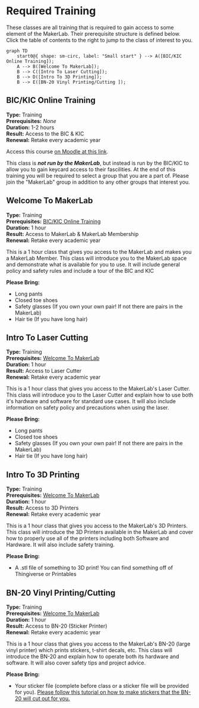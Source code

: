 # Required Training
These classes are all training that is required to gain access to some element of the MakerLab. Their prerequisite structure is defined below. Click the table of contents to the right to jump to the class of interest to you.

``` mermaid
graph TD
    start0@{ shape: sm-circ, label: "Small start" } --> A([BIC/KIC Online Training]);
    A --> B([Welcome To MakerLab]);
    B --> C([Intro To Laser Cutting]);
    B --> D([Intro To 3D Printing]);
    B --> E([BN-20 Vinyl Printing/Cutting ]);
```

## BIC/KIC Online Training
**Type:** Training <br>
**Prerequisites:** _None_ <br>
**Duration:** 1-2 hours <br>
**Result:** Access to the BIC & KIC <br>
**Renewal:** Retake every academic year <br>

Access this course [on Moodle at this link](https://moodle.rose-hulman.edu/course/view.php?id=118553#).

This class is ***not run by the MakerLab***, but instead is run by the BIC/KIC to allow you to gain keycard access to their fascilities. At the end of this training you will be required to select a group that you are a part of. Please join the "MakerLab" group in addition to any other groups that interest you.

## Welcome To MakerLab
**Type:** Training <br>
**Prerequisites:** [BIC/KIC Online Training](required_training.md#bickic-online-training)<br>
**Duration:** 1 hour <br>
**Result:** Access to MakerLab & MakerLab Membership <br>
**Renewal:** Retake every academic year <br>

This is a 1 hour class that gives you access to the MakerLab and makes you a MakerLab Member. This class will introduce you to the MakerLab space and demonstrate what is available for you to use. It will include general policy and safety rules and include a tour of the BIC and KIC

**Please Bring:**

- Long pants
- Closed toe shoes
- Safety glasses (If you own your own pair! If not there are pairs in the MakerLab)
- Hair tie (If you have long hair) 

## Intro To Laser Cutting
**Type:** Training <br>
**Prerequisites:** [Welcome To MakerLab](./required_training.md#welcome-to-makerlab) <br>
**Duration:** 1 hour <br>
**Result:** Access to Laser Cutter <br>
**Renewal:** Retake every academic year <br>

This is a 1 hour class that gives you access to the MakerLab's Laser Cutter. This class will introduce you to the Laser Cutter and explain how to use both it's hardware and software for standard use cases. It will also include information on safety policy and precautions when using the laser.

**Please Bring:**

- Long pants
- Closed toe shoes
- Safety glasses (If you own your own pair! If not there are pairs in the MakerLab)
- Hair tie (If you have long hair) 

## Intro To 3D Printing
**Type:** Training <br>
**Prerequisites:** [Welcome To MakerLab](./required_training.md#welcome-to-makerlab) <br>
**Duration:** 1 hour <br>
**Result:** Access to 3D Printers <br>
**Renewal:** Retake every academic year <br>

This is a 1 hour class that gives you access to the MakerLab's 3D Printers. This class will introduce the 3D Printers available in the MakerLab and cover how to properly use all of the printers including both Software and Hardware. It will also include safety training.

**Please Bring:**

- A .stl file of something to 3D print! You can find something off of Thingiverse or Printables

## BN-20 Vinyl Printing/Cutting 
**Type:** Training <br>
**Prerequisites:** [Welcome To MakerLab](./required_training.md#welcome-to-makerlab) <br>
**Duration:** 1 hour <br>
**Result:** Access to BN-20 (Sticker Printer) <br>
**Renewal:** Retake every academic year <br>

This is a 1 hour class that gives you access to the MakerLab's BN-20 (large vinyl printer) which prints stickers, t-shirt decals, etc. This class will introduce the BN-20 and explain how to operate both its hardware and software. It will also cover safety tips and project advice.

**Please Bring:**

- Your sticker file (complete before class or a sticker file will be provided for you). [Please follow this tutorial on how to make stickers that the BN-20 will cut out for you.](https://docs.google.com/presentation/d/18CI1s6TtAqt2O4aOKmawGDNdiAgqwVXh0a-SGDWQ6Ms/edit?usp=sharing)
